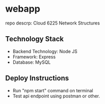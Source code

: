 # webapp
repo descrp: Cloud 6225 Network Structures

## Technology Stack
* Backend Technology: Node JS
* Framework: Express
* Database: MySQL


## Deploy Instructions
* Run "npm start" command on terminal
* Test api endpoint using postman or other.
